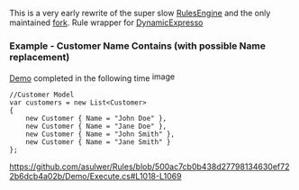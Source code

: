 This is a very early rewrite of the super slow [RulesEngine](https://github.com/microsoft/RulesEngine) and the only maintained [fork](https://github.com/asulwer/RulesEngine).  Rule wrapper for [DynamicExpresso](https://github.com/dynamicexpresso/DynamicExpresso)

### Example - Customer Name Contains (with possible Name replacement)

[Demo](https://github.com/asulwer/Rules/blob/master/Demo/Execute.cs) completed in the following time <img width="205" height="17" alt="image" src="https://github.com/user-attachments/assets/956752fc-f5bd-4679-961c-d65e16fecc04" />

```
//Customer Model
var customers = new List<Customer>
{
    new Customer { Name = "John Doe" },
    new Customer { Name = "Jane Doe" },
    new Customer { Name = "John Smith" },
    new Customer { Name = "Jane Smith" }
};

```
https://github.com/asulwer/Rules/blob/500ac7cb0b438d27798134630ef722b6dcb4a02b/Demo/Execute.cs#L1018-L1069